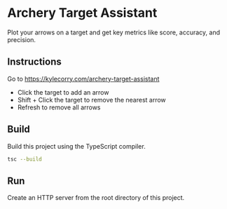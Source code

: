 # Archery Target Assistant
Plot your arrows on a target and get key metrics like score, accuracy, and precision.

## Instructions
Go to https://kylecorry.com/archery-target-assistant

* Click the target to add an arrow
* Shift + Click the target to remove the nearest arrow
* Refresh to remove all arrows

## Build
Build this project using the TypeScript compiler.

```bash
tsc --build
```

## Run
Create an HTTP server from the root directory of this project.